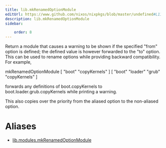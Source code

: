 ```yaml
---
title: lib.mkRenamedOptionModule
editUrl: https://www.github.com/nixos/nixpkgs/blob/master/undefined#L1136C27
description: lib.mkRenamedOptionModule
sidebar:

    order: 8
---
```


Return a module that causes a warning to be shown if the
specified "from" option is defined; the defined value is however
forwarded to the "to" option. This can be used to rename options
while providing backward compatibility. For example,

mkRenamedOptionModule [ "boot" "copyKernels" ] [ "boot" "loader" "grub" "copyKernels" ]

forwards any definitions of boot.copyKernels to
boot.loader.grub.copyKernels while printing a warning.

This also copies over the priority from the aliased option to the
non-aliased option.


# Aliases

- [lib.modules.mkRenamedOptionModule](/nix-doc-comments/reference/lib/modules/lib-modules-mkrenamedoptionmodule)



